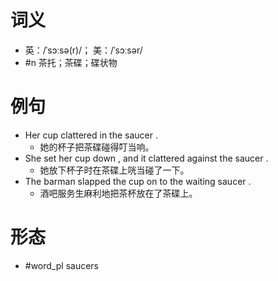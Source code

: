 # 词义
- 英：/ˈsɔːsə(r)/； 美：/ˈsɔːsər/
- #n 茶托；茶碟；碟状物
# 例句
- Her cup clattered in the saucer .
	- 她的杯子把茶碟碰得叮当响。
- She set her cup down , and it clattered against the saucer .
	- 她放下杯子时在茶碟上咣当碰了一下。
- The barman slapped the cup on to the waiting saucer .
	- 酒吧服务生麻利地把茶杯放在了茶碟上。
# 形态
- #word_pl saucers
